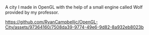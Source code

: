 A city I made in OpenGL with the help of a small engine called Wolf provided by my professor.

https://github.com/RyanCampbelljc/OpenGL-City/assets/97364160/7508da39-9774-49e6-9d82-8a932eb8023b

